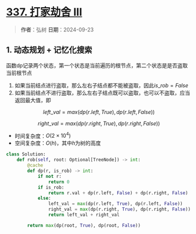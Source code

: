 # [337. 打家劫舍 III](https://leetcode.cn/problems/house-robber-iii/description/?envType=study-plan-v2&envId=dynamic-programming)

> **作者**：弘树
> **日期**：2024-09-23

## 1. 动态规划 + 记忆化搜索

函数dp记录两个状态，第一个状态是当前遍历的根节点，第二个状态是是否盗取当前根节点

1. 如果当前结点进行盗取，那么左右子结点都不能被盗取，因此$is\_rob=False$
2. 如果当前结点不进行盗取，那么左右子结点既可以盗取，也可以不盗取，应当返回最大值，即

$$
    left\_val = max(dp(r.left, True), dp(r.left, False))
$$

$$
    right\_val = max(dp(r.right, True), dp(r.right, False))
$$

- 时间复杂度：$O(2\times 10^4)$
- 空间复杂度：$O(h)$，其中$h$为树的高度

```python
class Solution:
    def rob(self, root: Optional[TreeNode]) -> int:
        @cache
        def dp(r, is_rob) -> int:
            if not r:
                return 0
            if is_rob:
                return r.val + dp(r.left, False) + dp(r.right, False)
            else:
                left_val = max(dp(r.left, True), dp(r.left, False))
                right_val = max(dp(r.right, True), dp(r.right, False))
                return left_val + right_val

        return max(dp(root, True), dp(root, False))
```